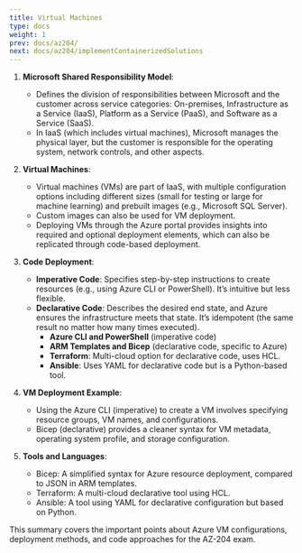 ```yaml
---
title: Virtual Machines
type: docs
weight: 1
prev: docs/az204/
next: docs/az204/implementContainerizedSolutions
---
```


1. **Microsoft Shared Responsibility Model**:
   - Defines the division of responsibilities between Microsoft and the customer across service categories: On-premises, Infrastructure as a Service (IaaS), Platform as a Service (PaaS), and Software as a Service (SaaS).
   - In IaaS (which includes virtual machines), Microsoft manages the physical layer, but the customer is responsible for the operating system, network controls, and other aspects.

2. **Virtual Machines**:
   - Virtual machines (VMs) are part of IaaS, with multiple configuration options including different sizes (small for testing or large for machine learning) and prebuilt images (e.g., Microsoft SQL Server).
   - Custom images can also be used for VM deployment.
   - Deploying VMs through the Azure portal provides insights into required and optional deployment elements, which can also be replicated through code-based deployment.

3. **Code Deployment**:
   - **Imperative Code**: Specifies step-by-step instructions to create resources (e.g., using Azure CLI or PowerShell). It’s intuitive but less flexible.
   - **Declarative Code**: Describes the desired end state, and Azure ensures the infrastructure meets that state. It’s idempotent (the same result no matter how many times executed).
     - **Azure CLI and PowerShell** (imperative code)
     - **ARM Templates and Bicep** (declarative code, specific to Azure)
     - **Terraform**: Multi-cloud option for declarative code, uses HCL.
     - **Ansible**: Uses YAML for declarative code but is a Python-based tool.

4. **VM Deployment Example**:
   - Using the Azure CLI (imperative) to create a VM involves specifying resource groups, VM names, and configurations.
   - Bicep (declarative) provides a cleaner syntax for VM metadata, operating system profile, and storage configuration.

5. **Tools and Languages**:
   - Bicep: A simplified syntax for Azure resource deployment, compared to JSON in ARM templates.
   - Terraform: A multi-cloud declarative tool using HCL.
   - Ansible: A tool using YAML for declarative configuration but based on Python.

This summary covers the important points about Azure VM configurations, deployment methods, and code approaches for the AZ-204 exam.